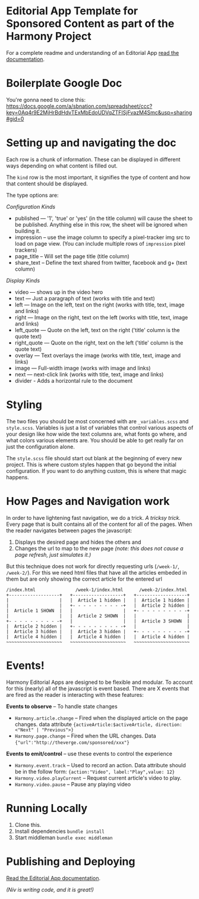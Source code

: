 # Editorial App Template for Sponsored Content as part of the Harmony Project

For a complete readme and understanding of an Editorial App [read the documentation](https://github.com/voxmedia/411/wiki/Editorial-App-&-Google-Docs-Integration).

# Boilerplate Google Doc

You're gonna need to clone this: https://docs.google.com/a/sbnation.com/spreadsheet/ccc?key=0Aq4r9E2MjHrBdHdvTExMbEdoUDVqZTFISjFvazM4Smc&usp=sharing#gid=0

# Setting up and navigating the doc

Each row is a chunk of information. These can be displayed in different ways depending on what content is filled out.

The `kind` row is the most important, it signifies the type of content and how that content should be displayed.

The type options are:

_Configuration Kinds_

* published — '1', 'true' or 'yes' (in the title column) will cause the sheet to be published. Anything else in this row, the sheet will be ignored when building it.
* impression – use the image column to specify a pixel-tracker img src to load on page view. (You can include multiple rows of `impression` pixel trackers)
* page_title – Will set the page title (title column)
* share_text – Define the text shared from twitter, facebook and g+ (text column)

_Display Kinds_

* video — shows up in the video hero
* text — Just a paragraph of text (works with title and text)
* left — Image on the left, text on the right (works with title, text, image and links)
* right — Image on the right, text on the left (works with title, text, image and links)
* left_quote — Quote on the left, text on the right ('title' column is the quote text)
* right_quote — Quote on the right, text on the left ('title' column is the quote text)
* overlay — Text overlays the image (works with title, text, image and links)
* image — Full-width image (works with image and links)
* next — next-click link (works with title, text, image and links)
* divider - Adds a horizontal rule to the document

# Styling

The two files you should be most concerned with are `_variables.scss` and `style.scss`. Variables is just a list of variables that control various aspects of your design like how wide the text columns are, what fonts go where, and what colors various elements are. You should be able to get really far on just the configuration alone.

The `style.scss` file should start out blank at the beginning of every new project. This is where custom styles happen that go beyond the initial configuration. If you want to do anything custom, this is where that magic happens.

# How Pages and Navigation work

In order to have lightening fast navigation, we do a trick. _A tricksy trick._ Every page that is built contains all of the content for all of the pages. When the reader navigates between pages the javascript:

1. Displays the desired page and hides the others and
2. Changes the url to map to the new page _(note: this does not cause a page refresh, just simulates it.)_

But this technique does not work for directly requesting urls (`/week-1/`, `/week-2/`). For this we need html files that have all the articles embeded in them but are only showing the correct article for the entered url


    /index.html               /week-1/index.html      /week-2/index.html
    +-------------------+   +-------------------+   +-------------------+
    |                   |   |  Article 1 hidden |   |  Article 1 hidden |
    |                   |   +- - - - - - - - - -+   |  Article 2 hidden |
    |  Article 1 SHOWN  |   |                   |   +- - - - - - - - - -+
    |                   |   |  Article 2 SHOWN  |   |                   |
    +- - - - - - - - - -+   |                   |   |  Article 3 SHOWN  |
    |  Article 2 hidden |   +- - - - - - - - - -+   |                   |
    |  Article 3 hidden |   |  Article 3 hidden |   +- - - - - - - - - -+
    |  Article 4 hidden |   |  Article 4 hidden |   |  Article 4 hidden |
    ~~~~~~~~~~~~~~~~~~~~~   ~~~~~~~~~~~~~~~~~~~~~   ~~~~~~~~~~~~~~~~~~~~~



# Events!

Harmony Editorial Apps are designed to be flexible and modular. To account for this (nearly) all of the javascript is event based. There are X events that are fired as the reader is interacting with these features:

**Events to observe** – To handle state changes

* `Harmony.article.change` – Fired when the displayed article on the page changes. data attribute `{activeArticle:$activeArticle, direction: <"Next" | "Previous">}`
* `Harmony.page.change` – Fired when the URL changes. Data `{"url":"http://theverge.com/sponsored/xxx"}`

**Events to emit/control** – use these events to control the experience

* `Harmony.event.track` – Used to record an action. Data attribute should be in the follow form: `{action:"Video", label:"Play",value: 12}`
* `Harmony.video.playCurrent` – Request current article's video to play.
* `Harmony.video.pause` – Pause any playing video

# Running Locally

1. Clone this.
2. Install dependencies `bundle install`
3. Start middleman `bundle exec middleman`

# Publishing and Deploying

[Read the Editorial App documentation](https://github.com/voxmedia/411/wiki/Editorial-App-&-Google-Docs-Integration).

_(Niv is writing code, and it is great!)_